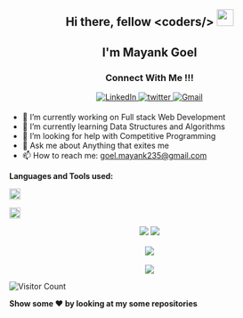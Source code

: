 <h2 align="center">Hi there, fellow &#60coders/&#62  <img src="https://raw.githubusercontent.com/MartinHeinz/MartinHeinz/master/wave.gif" width="30px"> </h2>

<h2 align="center">I'm Mayank Goel </h2>
<h3 align="center">Connect With Me !!! </h3> 
<p align="center">
<!--   <a href="https://github.com/yellowberard" target="_blank">
  <img src=https://img.shields.io/badge/github-%2324292e.svg?&style=for-the-badge&logo=github&logoColor=white alt=github style="margin-bottom: 5px;" />
  </a> -->
  <a href="https://www.linkedin.com/in/mayank-goel-55a299200/" target="_blank">
  <img alt="LinkedIn" src="https://img.shields.io/badge/linkedin%20-%230077B5.svg?&style=for-the-badge&logo=linkedin&logoColor=white"/>
  </a>
  <a href="https://twitter.com/mayank_235" target="_blank">
  <img src=https://img.shields.io/badge/twitter-%2300acee.svg?&style=for-the-badge&logo=twitter&logoColor=white alt=twitter style="margin-bottom: 5px;" />
  </a>
  <a href="mailto:goel.mayank235@gmail.com">
  <img alt="Gmail" src="https://img.shields.io/badge/Gmail-D14836?style=for-the-badge&logo=gmail&logoColor=white" /> 
  </a>
</p> 



- 🔭 I’m currently working on Full stack Web Development
- 🌱 I’m currently learning Data Structures and Algorithms
- 🤔 I’m looking for help with Competitive Programming
- 💬 Ask me about Anything that exites me
- 📫 How to reach me: goel.mayank235@gmail.com

<strong>Languages and Tools used: </strong>

<code><img height="20" src="https://html5hive.org/wp-content/uploads/2014/06/js_800x800-619x619.jpg.webp"></code>
<!-- <code><img height="20" src="https://cdn.freebiesupply.com/logos/large/2x/kotlin-1-logo-png-transparent.png"></code> -->
<code><img height="20" src="https://upload.wikimedia.org/wikipedia/commons/1/18/ISO_C%2B%2B_Logo.svg"></code>

<p align = "center">
<img src = "https://github-readme-stats.vercel.app/api?username=yellowberard"/>
<img src = "https://github-readme-stats.vercel.app/api/top-langs/?username=yellowberard"/> <br> <br> 
<img src="https://github-profile-summary-cards.vercel.app/api/cards/profile-details?username=yellowberard&theme=dracula" /> <br> <br>
<img src="https://github-readme-streak-stats.herokuapp.com/?user=yellowberard&theme=radical&custom_title=streak-stats&hide_border=true&layout=compact" /><br>
</p>

![Visitor Count](https://profile-counter.glitch.me/yellowberard/count.svg)

<strong>Show some :heart: by looking at my some repositories</strong>
